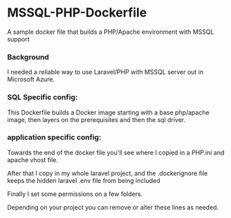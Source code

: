 # MSSQL-PHP-Dockerfile
A sample docker file that builds a PHP/Apache environment with MSSQL support

### Background
I needed a reliable way to use Laravel/PHP with MSSQL server out in Microsoft Azure.

### SQL Specific config:

This Dockerfile builds a Docker image starting with a base php/apache image, then layers on the prerequisites and then the sql driver.

### application specific config:

Towards the end of the docker file you'll see where I copied in a PHP.ini and apache vhost file.

After that I copy in my whole laravel project, and the .dockerignore file keeps the hidden laravel .env file from being included

Finally I set some permissions on a few folders.

Depending on your project you can remove or alter these lines as needed.
